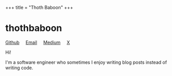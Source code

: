 +++
title = "Thoth Baboon"
+++

# thothbaboon

[Github](https://github.com/thothbaboon) &nbsp;&nbsp;&nbsp; [Email](0xthothbaboon@gmail.com) &nbsp;&nbsp;&nbsp; [Medium](https://medium.com/@thothbaboon) &nbsp;&nbsp;&nbsp; [X](https://x.com/thothbaboon)

Hi!  

I'm a software engineer who sometimes I enjoy writing blog posts instead of writing code.
